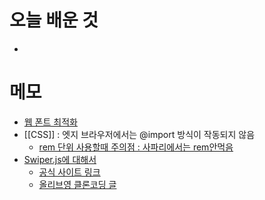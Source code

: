 # 오늘 배운 것
- 

# 메모
- [웹 폰트 최적화](https://velog.io/@ken1204/%EC%9B%B9-%ED%8F%B0%ED%8A%B8-%EC%82%AC%EC%9A%A9-%EA%B0%80%EC%9D%B4%EB%93%9C#foitflash-of-invisible-text)
- [[CSS]] : 엣지 브라우저에서는 @import 방식이 작동되지 않음
	- [rem 단위 사용할때 주의점 : 사파리에서는 rem안먹음](https://blog.jeongtae.com/rem-%EA%B3%A0%EC%B0%B0)
- [Swiper.js에 대해서](https://velog.io/@yeonjin1357/JS-%EB%9D%BC%EC%9D%B4%EB%B8%8C%EB%9F%AC%EB%A6%AC-Swiper.js%EC%9D%98-%EB%AA%A8%EB%93%A0-%EA%B2%83)
	- [공식 사이트 링크](https://swiperjs.com/demos)
	- [올리브영 클론코딩 글](https://velog.io/@wwoj00/%EC%98%AC%EB%A6%AC%EB%B8%8C%EC%98%81#4--a%EB%A7%81%ED%81%AC%EC%95%88%EC%97%90-button%EC%9D%B4-%EC%9E%88%EC%9D%84-%EA%B2%BD%EC%9A%B0)

